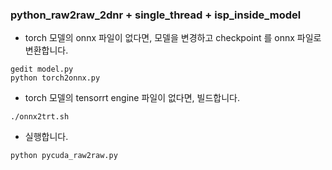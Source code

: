 ### python_raw2raw_2dnr + single_thread + isp_inside_model

- torch 모델의 onnx 파일이 없다면, 모델을 변경하고 checkpoint 를 onnx 파일로 변환합니다.
```
gedit model.py
python torch2onnx.py
```

- torch 모델의 tensorrt engine 파일이 없다면, 빌드합니다. 
```
./onnx2trt.sh
```

- 실행합니다.
```
python pycuda_raw2raw.py
```
